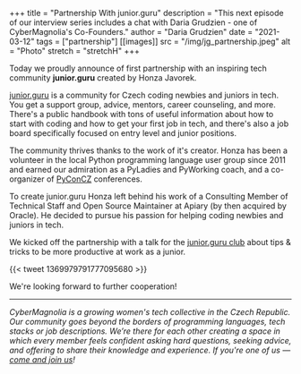 +++
title = "Partnership With junior.guru"
description = "This next episode of our interview series includes a chat with Daria Grudzien - one of CyberMagnolia's Co-Founders."
author = "Daria Grudzien"
date = "2021-03-12"
tags = ["partnership"]
[[images]]
  src = "/img/jg_partnership.jpeg"
  alt = "Photo"
  stretch = "stretchH"
+++

Today we proudly announce of first partnership with an inspiring tech community **junior.guru** created by Honza Javorek.

[junior.guru](https://junior.guru/) is a community for Czech coding newbies and juniors in tech. You get a support group, advice, mentors, career counseling, and more. There's a public handbook with tons of useful information about how to start with coding and how to get your first job in tech, and there's also a job board specifically focused on entry level and junior positions.

The community thrives thanks to the work of it's creator. Honza has been a volunteer in the local Python programming language user group since 2011 and earned our admiration as a PyLadies and PyWorking coach, and a co-organizer of [PyConCZ](https://cz.pycon.org/) conferences.

To create junior.guru Honza left behind his work of a Consulting Member of Technical Staff and Open Source Maintainer at Apiary (by then acquired by Oracle). He decided to pursue his passion for helping coding newbies and juniors in tech.

We kicked off the partnership with a talk for the [junior.guru club](https://junior.guru/club/) about tips & tricks to be more productive at work as a junior.

{{< tweet 1369979791777095680 >}}

We're looking forward to further cooperation!

----

*CyberMagnolia is a growing women's tech collective in the Czech Republic. Our community goes beyond the borders of programming languages, tech stacks or job descriptions. We’re there for each other creating a space in which every member feels confident asking hard questions, seeking advice, and offering to share their knowledge and experience. If you're one of us — [come and join us](https://cybermagnolia.com/contact/)!*
